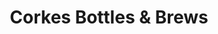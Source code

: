 ---
title: "Corkes Bottles & Brews"
url: /colorado-springs/corkes-bottles-and-brews/
shop: alcohol
---